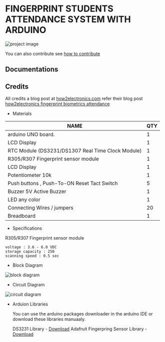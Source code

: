 # FINGERPRINT STUDENTS ATTENDANCE SYSTEM WITH ARDUINO

![ project image ](https://how2electronics.com/wp-content/uploads/2019/01/Fingerprint-Sensor-Biometric-Attendance-System.jpg)

You can also contribute see [how to contribute](../CONTRIBUTING.md)

## Documentations

## Credits

All credits a blog post at [how2electronics.com](https://how2electronics.com/)
refer their blog post [how2electronics fingerprint biometrics attendance](https://how2electronics.com/fingerprint-biometric-attendance-system-arduino/)

- Materials

| NAME           | QTY         |
|----------------|-------------|
| arduino UNO board.| 1|
| LCD Display | 1
| RTC Module (DS3231/DS1307 Real Time Clock Module)|1
| R305/R307 Fingerprint sensor module|1
| LCD Display | 1
| Potentiometer 10k | 1
| Push buttons , Push-To-ON Reset Tact Switch | 5
| Buzzer 5V Active Buzzer | 1
| LED any color | 1
| Connecting Wires / jumpers | 20
| Breadboard | 1

- Specifications

R305/R307 Fingerprint sensor module

    voltage : 3.6 - 6.0 VDC
    storage capacity : 250
    scanning speed : 0.5 sec

- Block Diagram

![block diagram](https://how2electronics.com/wp-content/uploads/2018/06/block-Diagram-700x331.png)

- Circuit Diagram

![circuit diagram](https://how2electronics.com/wp-content/uploads/2019/01/fingerprint-attendance-circuit-diagram-960x487.jpg)

- Arduion Libraries

    You can use the arduino packages downloader in the arduino IDE or download these libraries manuaaly.

    DS3231 Library - [Download](https://github.com/rodan/ds3231)
    Adafruit Fingerpring Sensor Library - [Download](https://github.com/adafruit/Adafruit-Fingerprint-Sensor-Library)
